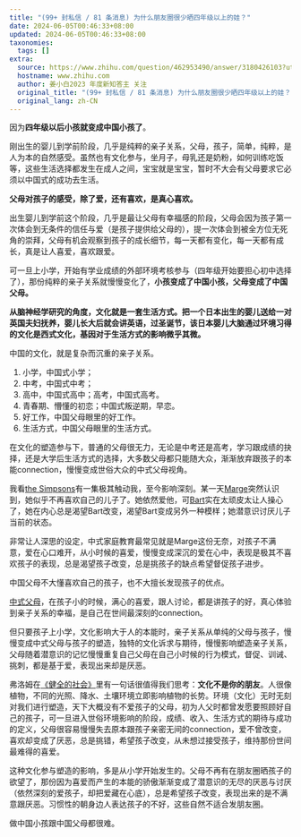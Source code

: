 ```yaml
---
title: "(99+ 封私信 / 81 条消息) 为什么朋友圈很少晒四年级以上的娃？"
date: 2024-06-05T00:46:33+08:00
updated: 2024-06-05T00:46:33+08:00
taxonomies:
  tags: []
extra:
  source: https://www.zhihu.com/question/462953490/answer/3180426103?utm_campaign=
  hostname: www.zhihu.com
  author: 姜小白2023 年度新知答主 关注
  original_title: "(99+ 封私信 / 81 条消息) 为什么朋友圈很少晒四年级以上的娃？"
  original_lang: zh-CN
---
```


因为**四年级以后小孩就变成中国小孩了**。

刚出生的婴儿到学前阶段，几乎是纯粹的亲子关系，父母，孩子，简单，纯粹，是人为本的自然感受。虽然也有文化参与，坐月子，母乳还是奶粉，如何训练吃饭等，这些生活选择都发生在成人之间，宝宝就是宝宝，暂时不大会有父母要求它必须以中国式的成功去生活。

**父母对孩子的感受，除了爱，还有喜欢，是真心喜欢。**

出生婴儿到学前这个阶段，几乎是最让父母有幸福感的阶段，父母会因为孩子第一次体会到无条件的信任与爱（是孩子提供给父母的），提一次体会到被全方位无死角的崇拜，父母有机会观察到孩子的成长细节，每一天都有变化，每一天都有成长，真是让人喜爱，喜欢跟爱。

可一旦上小学，开始有学业成绩的外部环境考核参与（四年级开始要担心初中选择了），那份纯粹的亲子关系就慢慢变化了，**小孩变成了中国小孩，父母变成了中国父母。**

**从脑神经学研究的角度，文化就是一套生活方式。把一个日本出生的婴儿送给一对英国夫妇抚养，婴儿长大后就会讲英语，过圣诞节，该日本婴儿大脑通过环境习得的文化是西式文化，基因对于生活方式的影响微乎其微。**

中国的文化，就是复杂而沉重的亲子关系。

1.  小学，中国式小学；
2.  中考，中国式中考；
3.  高中，中国式高中；高考，中国式高考。
4.  青春期、懵懂的初恋；中国式叛逆期，早恋。
5.  好工作，中国父母眼里的好工作。
6.  生活方式，中国父母眼里的生活方式。

在文化的塑造参与下，普通的父母很无力，无论是中考还是高考，学习跟成绩的抉择，还是大学后生活方式的选择，大多数父母都只能随大众，渐渐放弃跟孩子的本能connection，慢慢变成世俗大众的中式父母视角。

我看[the Simpsons](https://www.zhihu.com/search?q=the%20Simpsons&search_source=Entity&hybrid_search_source=Entity&hybrid_search_extra=%7B%22sourceType%22%3A%22answer%22%2C%22sourceId%22%3A3180426103%7D)有一集极其触动我，至今影响深刻。某一天[Marge](https://www.zhihu.com/search?q=Marge&search_source=Entity&hybrid_search_source=Entity&hybrid_search_extra=%7B%22sourceType%22%3A%22answer%22%2C%22sourceId%22%3A3180426103%7D)突然认识到，她似乎不再喜欢自己的儿子了。她依然爱他，可[Bart](https://www.zhihu.com/search?q=Bart&search_source=Entity&hybrid_search_source=Entity&hybrid_search_extra=%7B%22sourceType%22%3A%22answer%22%2C%22sourceId%22%3A3180426103%7D)实在太顽皮太让人操心了，她在内心总是渴望Bart改变，渴望Bart变成另外一种模样；她潜意识讨厌儿子当前的状态。

非常让人深思的设定，中式家庭教育最常见就是Marge这份无奈，对孩子不满意，爱在心口难开，从小时候的喜爱，慢慢变成深沉的爱在心中，表现是极其不喜欢孩子的表现，总是渴望孩子改变，总是挑孩子的缺点希望督促孩子进步。

中国父母不大懂喜欢自己的孩子，也不大擅长发现孩子的优点。

[中式父母](https://www.zhihu.com/search?q=%E4%B8%AD%E5%BC%8F%E7%88%B6%E6%AF%8D&search_source=Entity&hybrid_search_source=Entity&hybrid_search_extra=%7B%22sourceType%22%3A%22answer%22%2C%22sourceId%22%3A3180426103%7D)，在孩子小的时候，满心的喜爱，跟人讨论，都是讲孩子的好，真心体验到亲子关系的幸福，是自己在世间最深刻的connection。

但只要孩子上小学，文化影响大于人的本能时，亲子关系从单纯的父母与孩子，慢慢变成中式父母与孩子的塑造，独特的文化诉求与期待，慢慢影响塑造亲子关系，父母随着潜意识的记忆慢慢重复自己父母在自己小时候的行为模式，督促、训诫、挑刺，都是基于爱，表现出来却是厌恶。

弗洛姆在[《健全的社会》](https://www.zhihu.com/search?q=%E3%80%8A%E5%81%A5%E5%85%A8%E7%9A%84%E7%A4%BE%E4%BC%9A%E3%80%8B&search_source=Entity&hybrid_search_source=Entity&hybrid_search_extra=%7B%22sourceType%22%3A%22answer%22%2C%22sourceId%22%3A3180426103%7D)里有一句话很值得我们思考：**文化不是你的朋友**。人很像植物，不同的光照、降水、土壤环境立即影响植物的长势。环境（文化）无时无刻对我们进行塑造，天下大概没有不爱孩子的父母，初为人父时都曾发愿要照顾好自己的孩子，可一旦进入世俗环境影响的阶段，成绩、收入、生活方式的期待与成功的定义，父母很容易慢慢失去原本跟孩子亲密无间的connection，爱不曾改变，喜欢却变成了厌恶，总是挑错，希望孩子改变，从未想过接受孩子，维持那份世间最难得的喜爱。

这种文化参与塑造的影响，多是从小学开始发生的。父母不再有在朋友圈晒孩子的欲望了，那份因为喜爱而产生的本能的骄傲渐渐变成了潜意识的无尽的厌恶与讨厌（依然深刻的爱孩子，却把爱藏在心底），总是希望孩子改变，表现出来的是不满意跟厌恶。习惯性的朝身边人表达孩子的不好，这些自然不适合发朋友圈。

做中国小孩跟中国父母都很难。
